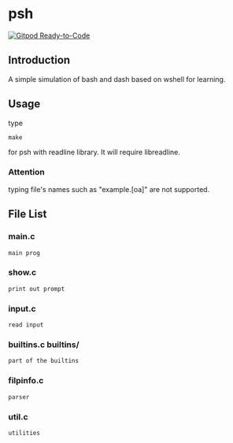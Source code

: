# psh
[![Gitpod Ready-to-Code](https://img.shields.io/badge/Gitpod-Ready--to--Code-blue?logo=gitpod)](https://gitpod.io/#https://github.com/myzhang1029/psh) 

## Introduction
A simple simulation of bash and dash based on wshell for learning.

## Usage
type

	make

for psh with readline library. It will require libreadline.


### Attention
typing file's names such as "example.[oa]" are not supported.

## File List
### main.c
	main prog

### show.c
	print out prompt

### input.c
	read input

### builtins.c builtins/
	part of the builtins

### filpinfo.c
	parser

### util.c
	utilities
